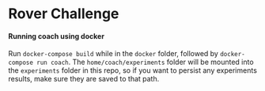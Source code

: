 # Rover Challenge

#### Running coach using docker

Run `docker-compose build` while in the `docker` folder, followed by `docker-compose run coach`. The `home/coach/experiments` folder will be mounted into the `experiments` folder in this repo, so if you want to persist any experiments results, make sure they are saved to that path.